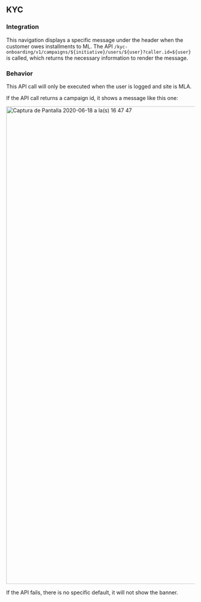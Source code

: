 ## KYC
### Integration
This navigation displays a specific message under the header when the customer owes installments to ML. The API `/kyc-onboarding/v1/campaigns/${initiative}/users/${user}?caller.id=${user}` is called, which returns the necessary information to render the message.

### Behavior
This API call will only be executed when the user is logged and site is MLA.

If the API call returns a campaign id, it shows a message like this one:

<img width="1277" alt="Captura de Pantalla 2020-06-18 a la(s) 16 47 47" src="https://user-images.githubusercontent.com/32943802/85137950-5bf58e00-b218-11ea-8ab7-554e55eda350.png">

If the API fails, there is no specific default, it will not show the banner.
